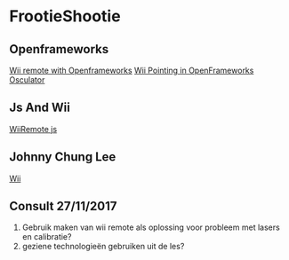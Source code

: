 # FrootieShootie


## Openframeworks
[Wii remote with Openframeworks](https://sites.google.com/site/ofauckland/examples/18-wiimote-via-ofxosc)
[Wii Pointing in OpenFrameworks](http://log.liminastudio.com/programming/wii-pointing-in-openframeworks)
[Osculator](https://osculator.net/)

## Js And Wii
[WiiRemote js](https://github.com/ryanmcgrath/wii-js)

## Johnny Chung Lee
[Wii](http://johnnylee.net/projects/wii/)


## Consult 27/11/2017
1. Gebruik maken van wii remote als oplossing voor probleem met lasers en calibratie?
2. geziene technologieën gebruiken uit de les?
